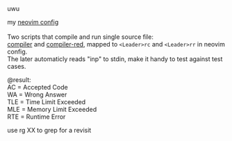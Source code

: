uwu

my [neovim config](https://github.com/0n3W4y7ick3t/rice/tree/main/.config/nvim) \
 \
Two scripts that compile and run single source file: \
[compiler](https://github.com/0n3W4y7ick3t/rice/blob/main/.scripts/nvim-compiler) and [compiler-red](https://github.com/0n3W4y7ick3t/rice/blob/main/.scripts/nvim-compiler-red), mapped to `<Leader>rc` and `<Leader>rr` in neovim config. \
The later automaticly reads "inp" to stdin, make it handy to test against test cases.

@result: \
AC = Accepted Code \
WA = Wrong Answer \
TLE = Time Limit Exceeded \
MLE = Memory Limit Exceeded \
RTE = Runtime Error

use rg XX to grep for a revisit
